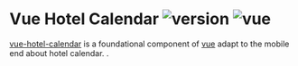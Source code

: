 # Vue Hotel Calendar ![version](https://img.shields.io/badge/version-%20v1.1.0%20-green.svg) ![vue](https://img.shields.io/badge/vue-%20v2.1%20-green.svg)
[vue-hotel-calendar](https://github.com/damaohub/vue-hotel-calendar) is a foundational component of [vue](https://github.com/vuejs/vue) adapt to the mobile end about hotel calendar.
.